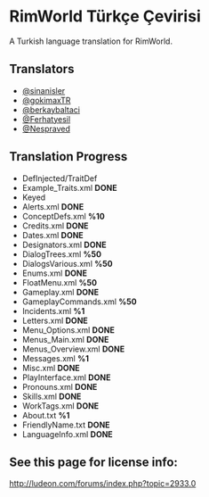 # RimWorld Türkçe Çevirisi
A Turkish language translation for RimWorld.




## Translators
* [@sinanisler](https://github.com/sinanisler)
* [@gokimaxTR](https://github.com/sinanisler)
* [@berkaybaltaci](https://github.com/sinanisler)
* [@Ferhatyesil](https://github.com/sinanisler)
* [@Nespraved](https://github.com/sinanisler)



## Translation Progress
* DefInjected/TraitDef
 * Example_Traits.xml **DONE**
* Keyed
 * Alerts.xml **DONE**
 * ConceptDefs.xml **%10**
 * Credits.xml  **DONE**
 * Dates.xml **DONE**
 * Designators.xml **DONE**
 * DialogTrees.xml **%50**
 * DialogsVarious.xml **%50**
 * Enums.xml **DONE**
 * FloatMenu.xml **%50**
 * Gameplay.xml **DONE**
 * GameplayCommands.xml **%50**
 * Incidents.xml **%1**
 * Letters.xml **DONE**
 * Menu_Options.xml **DONE**
 * Menus_Main.xml  **DONE**
 * Menus_Overview.xml **DONE**
 * Messages.xml **%1**
 * Misc.xml **DONE**
 * PlayInterface.xml **DONE**
 * Pronouns.xml **DONE**
 * Skills.xml **DONE**
 * WorkTags.xml **DONE**
* About.txt **%1**
* FriendlyName.txt **DONE**
* LanguageInfo.xml **DONE**





## See this page for license info:
http://ludeon.com/forums/index.php?topic=2933.0
